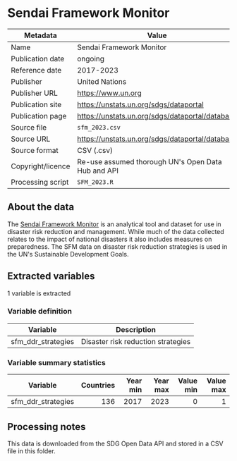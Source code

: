 # Sendai Framework Monitor

Metadata | Value
--- | ---
Name | Sendai Framework Monitor
Publication date | ongoing
Reference date | 2017-2023
Publisher | United Nations
Publisher URL | https://www.un.org
Publication site | https://unstats.un.org/sdgs/dataportal
Publication page | https://unstats.un.org/sdgs/dataportal/database
Source file | `sfm_2023.csv`
Source URL | https://unstats.un.org/sdgs/dataportal/database
Source format | CSV (.csv)
Copyright/licence | Re-use assumed thorough UN's Open Data Hub and API
Processing script | `SFM_2023.R`

## About the data

The [Sendai Framework Monitor](https://sendaimonitor.undrr.org/) is an
analytical tool and dataset for use in disaster risk reduction and management.
While much of the data collected relates to the impact of national disasters it
also includes measures on preparedness. The SFM data on disaster risk reduction
strategies is used in the UN's Sustainable Development Goals.

## Extracted variables

1 variable is extracted

### Variable definition

Variable | Description
--- | ---
sfm_ddr_strategies | Disaster risk reduction strategies

### Variable summary statistics

Variable | Countries | Year min | Year max | Value min | Value max
--- | ---: | ---: | ---: | ---: | ---:
sfm_ddr_strategies | 136 | 2017 | 2023 | 0 | 1

## Processing notes

This data is downloaded from the SDG Open Data API and stored in a CSV file
in this folder.